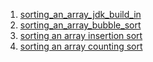 1. [sorting_an_array_jdk_build_in](sorting_an_array/JDK_built_in.java)
2. [sorting_an_array_bubble_sort](sorting_an_array/Bubble_sort.java)
3. [sorting an array insertion sort](sorting_an_array/Insertion_sort.java)
4. [sorting an array counting sort](sorting_an_array/Counting_sort.java)